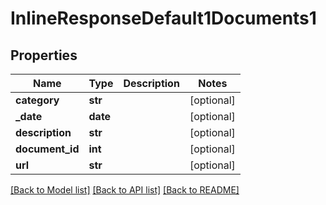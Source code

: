# InlineResponseDefault1Documents1

## Properties
Name | Type | Description | Notes
------------ | ------------- | ------------- | -------------
**category** | **str** |  | [optional] 
**_date** | **date** |  | [optional] 
**description** | **str** |  | [optional] 
**document_id** | **int** |  | [optional] 
**url** | **str** |  | [optional] 

[[Back to Model list]](../README.md#documentation-for-models) [[Back to API list]](../README.md#documentation-for-api-endpoints) [[Back to README]](../README.md)


